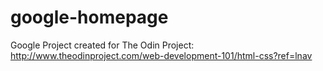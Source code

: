 google-homepage
===============

Google Project created for The Odin Project: http://www.theodinproject.com/web-development-101/html-css?ref=lnav
